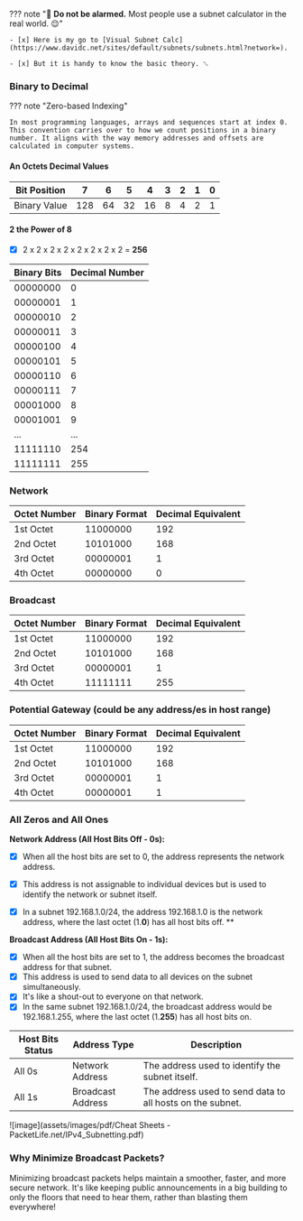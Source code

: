 ??? note "🔕 **Do not be alarmed.** Most people use a subnet calculator in the real world. 😌"

    

    - [x] Here is my go to [Visual Subnet Calc](https://www.davidc.net/sites/default/subnets/subnets.html?network=).

    - [x] But it is handy to know the basic theory. ␆

### Binary to Decimal

??? note "Zero-based Indexing"

    In most programming languages, arrays and sequences start at index 0. This convention carries over to how we count positions in a binary number. It aligns with the way memory addresses and offsets are calculated in computer systems.

#### An Octets Decimal Values

| Bit Position | 7 | 6 | 5 | 4 | 3 | 2 | 1 | 0 |
|--------------|---|---|---|---|---|---|---|---|
| Binary Value | 128 | 64 | 32 | 16 | 8 | 4 | 2 | 1 |

#### 2 the Power of 8

- [x] 2 x 2 x 2 x 2 x 2 x 2 x 2 x 2 = **256**

| Binary Bits | Decimal Number |
|-------------|----------------|
| 00000000    | 0              |
| 00000001    | 1              |
| 00000010    | 2              |
| 00000011    | 3              |
| 00000100    | 4              |
| 00000101    | 5              |
| 00000110    | 6              |
| 00000111    | 7              |
| 00001000    | 8              |
| 00001001    | 9              |
| ...         | ...            |
| 11111110    | 254            |
| 11111111    | 255            |

### Network 

| Octet Number | Binary Format   | Decimal Equivalent |
|--------------|-----------------|--------------------|
| 1st Octet    | 11000000        | 192                |
| 2nd Octet    | 10101000        | 168                |
| 3rd Octet    | 00000001        | 1                  |
| 4th Octet    | 00000000        | 0                  |

### Broadcast

| Octet Number | Binary Format   | Decimal Equivalent |
|--------------|-----------------|--------------------|
| 1st Octet    | 11000000        | 192                |
| 2nd Octet    | 10101000        | 168                |
| 3rd Octet    | 00000001        | 1                  |
| 4th Octet    | 11111111        | 255                |

### Potential Gateway (could be any address/es in host range)

| Octet Number | Binary Format   | Decimal Equivalent |
|--------------|-----------------|--------------------|
| 1st Octet    | 11000000        | 192                |
| 2nd Octet    | 10101000        | 168                |
| 3rd Octet    | 00000001        | 1                  |
| 4th Octet    | 00000001        | 1                  |


### All Zeros and All Ones

**Network Address (All Host Bits Off - 0s):**

- [x] When all the host bits are set to 0, the address represents the network address. 

- [x] This address is not assignable to individual devices but is used to identify the network or subnet itself. 

- [x] In a subnet 192.168.1.0/24, the address 192.168.1.0 is the network address, where the last octet (1.**0**) has all host bits off.
**

**Broadcast Address (All Host Bits On - 1s):**

- [x] When all the host bits are set to 1, the address becomes the broadcast address for that subnet. 
- [x] This address is used to send data to all devices on the subnet simultaneously. 
- [x] It's like a shout-out to everyone on that network. 
- [x] In the same subnet 192.168.1.0/24, the broadcast address would be 192.168.1.255, where the last octet (1.**255**) has all host bits on.

| Host Bits Status | Address Type      | Description                                                |
|------------------|-------------------|------------------------------------------------------------|
| All 0s           | Network Address   | The address used to identify the subnet itself.            |
| All 1s           | Broadcast Address | The address used to send data to all hosts on the subnet.  |

![image](assets/images/pdf/Cheat Sheets - PacketLife.net/IPv4_Subnetting.pdf)

### Why Minimize Broadcast Packets?

Minimizing broadcast packets helps maintain a smoother, faster, and more secure network. It's like keeping public announcements in a big building to only the floors that need to hear them, rather than blasting them everywhere! 










